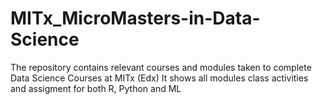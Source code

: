 # MITx_MicroMasters-in-Data-Science
The repository contains relevant courses and modules taken to complete Data Science Courses at MITx (Edx)
It shows all modules class activities and assigment for both R, Python and ML
